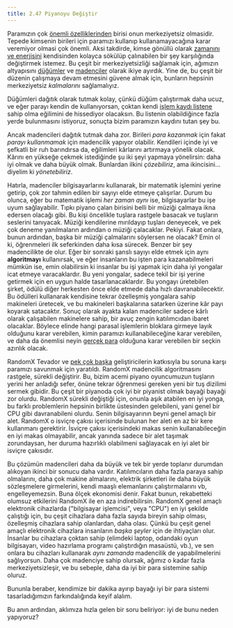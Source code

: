 ```yaml
---
title: 2.47 Piyanoyu Değiştir
---
```


Paramızın çok [önemli özelliklerinden](2.03_good_money.md) birisi onun
merkeziyetsiz olmasidir.  Tepede kimsenin birileri için paramızı
kullanıp kullanamayacağına karar veremiyor olmasi çok önemli.  Aksi
takdirde, kimse gönüllü olarak [zamanını ve
enerjisini](2.02_money_is_a_battery.md) kendisinden kolayca sökülüp
çalınabilen bir şey karşılığında değiştirmek istemez.  Bu çeşit bir
merkeziyetsizliği sağlamak için, ağımızın altyapısını
[düğümler](2.25_nodes.md) ve [madenciler](2.09_miners.md) olarak ikiye
ayırdık.  Yine de, bu çeşit bir düzenin çalışmaya devam etmesini
güvene almak için, bunların hepsinin merkeziyetsiz *kalmalarını*
sağlamalıyız.

Düğümleri dağıtık olarak tutmak kolay, çünkü düğüm çalıştırmak daha
ucuz, ve eğer parayı kendin de kullanıyorsan, çoktan kendi [işlem
kaydı listene](2.10_money_ledger.md) sahip olma eğilimini de
hissediyor olacaksın.  Bu listenin olabildiğince fazla yerde
bulunmasını istiyoruz, sonuçta bizim paramızın kaydını tutan şey bu.

Ancak madencileri dağıtık tutmak daha zor.  Birileri *para kazanmak*
için fakat *parayı kullanmamak* için madencilik yapıyor olabilir.
Kendileri içinde iyi ve şefkatli bir ruh barındırsa da, eğilimleri
kârlarını artırmaya yönelik olacak.  Kârını en yükseğe çekmek
istediğinde şu iki şeyi yapmaya yönelirsin: daha iyi olmak ve daha
büyük olmak.  Bunlardan ilkini *çözebiliriz*, ama
ikincisini... diyelim ki *yönetebiliriz*.

Hatırla, madenciler bilgisayarlarını kullanarak, bir matematik
işlemini yerine getirip, çok zor tahmin edilen bir sayıyı elde etmeye
çalışırlar.  Durum bu olunca, eğer bu matematik işlemi *her zaman
aynı* ise, bilgisayarlar bu işe uyum sağlayabilir.  Tıpkı piyano çalan
birisini belli bir müziği çalmaya ikna edersen olacağı gibi.  Bu kişi
öncelikle tuşlara rastgele basacak ve tuşların seslerini tanıyacak.
Müziği kendilerine mırıldayıp tuşları deneyecek, ve pek çok deneme
yanılmaların ardından o müziği çalacaklar.  Pekiyi.  Fakat onlara,
bunun ardından, başka bir müziği çalmalarını söylersen ne olacak?
Emin ol ki, öğrenmeleri ilk seferkinden daha kısa sürecek.  Benzer bir
şey madencilikte de olur.  Eğer bir sonraki şanslı sayıyı elde etmek
için aynı **algoritmayı** kullanırsak, ve eğer insanların bu işten
para kazanabilmeleri mümkün ise, emin olabilirsin ki insanlar bu işi
yapmak için daha iyi yongalar icat etmeye varacaklardır.  Bu yeni
yongalar, sadece tekil bir işi yerine getirmek için en uygun halde
tasarlanacaklardır.  Bu yongayı üretebilen şirket, ödülü diğer
herkesten önce elde etmede daha hızlı davranabilecektir.  Bu ödülleri
kullanarak kendisine tekrar özelleşmiş yongalara sahip makineleri
üretecek, ve bu makineleri başkalarına satarken üzerine kâr payı
koyarak satacaktır.  Sonuç olarak ayakta kalan madenciler sadece kârlı
olarak çalışabilen makinelere sahip, bir avuç zengin katılımcıdan
ibaret olacaklar.  Böylece elinde hangi parasal işlemlerin bloklara
girmeye layık olduğunu karar verebilen, kimin paramızı
kullanabileceğine karar verebilen, ve daha da önemlisi neyin [gerçek
para](2.46_fork.md) olduğuna karar verebilen bir seçkin azınlık
olacak.

RandomX Tevador ve [pek çok
başka](https://github.com/tevador/RandomX/graphs/contributors)
geliştiricilerin katkısıyla bu soruna karşı paramızı savunmak için
yaratıldı.  RandomX madencilik algoritmasını rastgele, sürekli
değiştirir.  Bu, bizim acemi piyano oyuncumuzun tuşların yerini her
anladığı sefer, önüne tekrar öğrenmesi gereken yeni bir tuş dizilimi
sermek gibidir.  Bu çeşit bir piyanoda çok iyi bir piyanist olmak
bayaği bayaği zor olurdu.  RandomX sürekli değiştiği için, onunla aşık
atabilen en iyi yonga, bu farklı problemlerin hepsinin birlikte
üstesinden gelebileni, yani genel bir CPU gibi davranabileni olurdu.
Senin bilgisayarının beyni genel amaçlı bir alet.  RandomX o isviçre
çakısı içerisinde bulunan her aleti en az bir kere kullanmanı
gerektirir.  İsviçre çakısı içerisindeki makas senin kullanabileceğin
en iyi makas olmayabilir, ancak yanında sadece bir alet taşımak
zorundaysan, her duruma hazırlıklı olabilmeni sağlayacak en iyi alet
bir isviçre çakısıdır.

Bu çözümün madencileri daha da büyük ve tek bir yerde toplanır
durumdan alıkoyan ikinci bir sonucu daha vardır.  Katılımcıların daha
fazla paraya sahip olmalarını, daha çok makine almalarını, elektrik
şirketleri ile daha büyük sözleşmelere girmelerini, kendi maaşlı
elemanlarını çalıştırmalarını vb, engelleyemezsin.  Buna ölçek
ekonomisi denir.  Fakat bunun, rekabetteki olumsuz etkilerini RandomX
ile en aza indirebilirsin.  RandomX genel amaçlı elektronik cihazlarda
("bilgisayar işlemcisi", veya "CPU") en iyi şekilde çalıştığı için, bu
çeşit cihazlara daha fazla sayıda bireyin sahip olması, özelleşmiş
cihazlara sahip olanlardan, daha olası.  Çünkü bu çeşit genel amaçlı
elektronik cihazlara insanların *başka şeyler* için de ihtiyaçları
olur.  İnsanlar bu cihazlara çoktan sahip (elimdeki laptop, odandaki
oyun bilgisayarı, video hazırlama programı çalıştırdığın masaüstü,
vb.), ve sen onlara bu cihazları kullanarak *aynı zamanda* madencilik
de yapabilmelerini sağlıyorsun.  Daha çok madenciye sahip olursak,
ağımız o kadar fazla merkeziyetsizleşir, ve bu sebeple, daha da iyi
bir para sistemine sahip oluruz.

Bununla beraber, kendimize bir dakika ayırıp bayağı iyi bir para
sistemi tasarladığımızın farkındalığında keyif alalım.

Bu anın ardından, aklımıza hızla gelen bir soru beliriyor: iyi de bunu
neden yapıyoruz?


